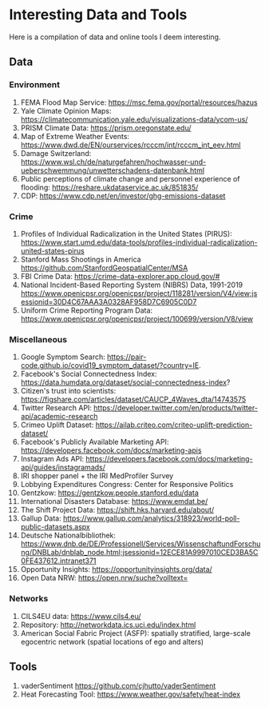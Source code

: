 # Interesting Data and Tools

Here is a compilation of data and online tools I deem interesting. 

## Data 

### Environment
1. FEMA Flood Map Service: https://msc.fema.gov/portal/resources/hazus
2. Yale Climate Opinion Maps: https://climatecommunication.yale.edu/visualizations-data/ycom-us/
3. PRISM Climate Data: https://prism.oregonstate.edu/
4. Map of Extreme Weather Events: https://www.dwd.de/EN/ourservices/rcccm/int/rcccm_int_eev.html 
5. Damage Switzerland: https://www.wsl.ch/de/naturgefahren/hochwasser-und-ueberschwemmung/unwetterschadens-datenbank.html
6. Public perceptions of climate change and personnel experience of flooding: https://reshare.ukdataservice.ac.uk/851835/ 
7. CDP: https://www.cdp.net/en/investor/ghg-emissions-dataset

### Crime 
1. Profiles of Individual Radicalization in the United States (PIRUS): https://www.start.umd.edu/data-tools/profiles-individual-radicalization-united-states-pirus 
2. Stanford Mass Shootings in America https://github.com/StanfordGeospatialCenter/MSA 
3. FBI Crime Data: https://crime-data-explorer.app.cloud.gov/# 
4. National Incident-Based Reporting System (NIBRS) Data, 1991-2019 https://www.openicpsr.org/openicpsr/project/118281/version/V4/view;jsessionid=30D4C67AAA3A0328AF958D7C6905C0D7
5. Uniform Crime Reporting Program Data: https://www.openicpsr.org/openicpsr/project/100699/version/V8/view

### Miscellaneous 
1. Google Symptom Search: https://pair-code.github.io/covid19_symptom_dataset/?country=IE. 
2. Facebook's Social Connectedness Index: https://data.humdata.org/dataset/social-connectedness-index? 
3. Citizen's trust into scientists: https://figshare.com/articles/dataset/CAUCP_4Waves_dta/14743575 
4. Twitter Research API: https://developer.twitter.com/en/products/twitter-api/academic-research 
5. Crimeo Uplift Dataset: https://ailab.criteo.com/criteo-uplift-prediction-dataset/
6. Facebook's Publicly Available Marketing API: https://developers.facebook.com/docs/marketing-apis
7. Instagram Ads API: https://developers.facebook.com/docs/marketing-api/guides/instagramads/ 
8.  IRI shopper panel + the IRI MedProfiler Survey
9.  Lobbying Expenditures Congress: Center for Responsive Politics
10. Gentzkow: https://gentzkow.people.stanford.edu/data 
11. International Disasters Database: https://www.emdat.be/ 
12. The Shift Project Data: https://shift.hks.harvard.edu/about/ 
13. Gallup Data: https://www.gallup.com/analytics/318923/world-poll-public-datasets.aspx
14. Deutsche Nationalbibliothek: https://www.dnb.de/DE/Professionell/Services/WissenschaftundForschung/DNBLab/dnblab_node.html;jsessionid=12ECE81A9997010CED3BA5C0FE437612.intranet371 
15. Opportunity Insights: https://opportunityinsights.org/data/
16. Open Data NRW: https://open.nrw/suche?volltext=

### Networks 

1. CILS4EU data: https://www.cils4.eu/ 
2. Repository: http://networkdata.ics.uci.edu/index.html
3. American Social Fabric Project (ASFP): spatially stratified, large-scale egocentric network (spatial locations of ego and alters)

## Tools 

1. vaderSentiment https://github.com/cjhutto/vaderSentiment  
2. Heat Forecasting Tool: https://www.weather.gov/safety/heat-index

